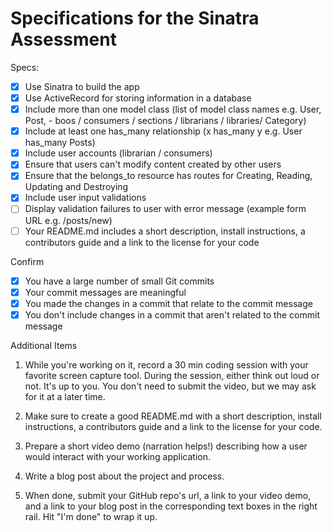# Specifications for the Sinatra Assessment

Specs:
- [x] Use Sinatra to build the app
- [x] Use ActiveRecord for storing information in a database
- [x] Include more than one model class (list of model class names e.g. User, Post,
         - boos / consumers / sections / librarians / libraries/
   Category)
- [x] Include at least one has_many relationship (x has_many y e.g. User has_many Posts)
- [x] Include user accounts (librarian / consumers)
- [x] Ensure that users can't modify content created by other users
- [x] Ensure that the belongs_to resource has routes for Creating, Reading, Updating and Destroying
- [X] Include user input validations
- [ ] Display validation failures to user with error message (example form URL e.g. /posts/new)
- [ ] Your README.md includes a short description, install instructions, a contributors guide and a link to the license for your code

Confirm
- [X] You have a large number of small Git commits
- [X] Your commit messages are meaningful
- [X] You made the changes in a commit that relate to the commit message
- [X] You don't include changes in a commit that aren't related to the commit message

Additional Items

1) While you're working on it, record a 30 min coding session with your favorite screen capture tool. During the session, either think out loud or not. It's up to you. You don't need to submit the video, but we may ask for it at a later time.

2) Make sure to create a good README.md with a short description, install instructions, a contributors guide and a link to the license for your code.

3) Prepare a short video demo (narration helps!) describing how a user would interact with your working application.

4) Write a blog post about the project and process.

5) When done, submit your GitHub repo's url, a link to your video demo, and a link to your blog post in the corresponding text boxes in the right rail. Hit "I'm done" to wrap it up.
